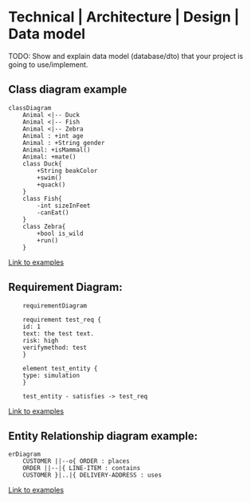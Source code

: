 # Technical | Architecture | Design | Data model

TODO: Show and explain data model (database/dto) that your project is going to use/implement.

## Class diagram example

``` mermaid
classDiagram
    Animal <|-- Duck
    Animal <|-- Fish
    Animal <|-- Zebra
    Animal : +int age
    Animal : +String gender
    Animal: +isMammal()
    Animal: +mate()
    class Duck{
        +String beakColor
        +swim()
        +quack()
    }
    class Fish{
        -int sizeInFeet
        -canEat()
    }
    class Zebra{
        +bool is_wild
        +run()
    }
```

[Link to examples](https://github.com/mermaid-js/mermaid/blob/develop/docs/classDiagram.md)

## Requirement Diagram:

``` mermaid
    requirementDiagram

    requirement test_req {
    id: 1
    text: the test text.
    risk: high
    verifymethod: test
    }

    element test_entity {
    type: simulation
    }

    test_entity - satisfies -> test_req
```

[Link to examples](https://github.com/mermaid-js/mermaid/blob/develop/docs/requirementDiagram.md)

## Entity Relationship diagram example:

``` mermaid
erDiagram
    CUSTOMER ||--o{ ORDER : places
    ORDER ||--|{ LINE-ITEM : contains
    CUSTOMER }|..|{ DELIVERY-ADDRESS : uses
```

[Link to examples](https://github.com/mermaid-js/mermaid/blob/develop/docs/entityRelationshipDiagram.md)

